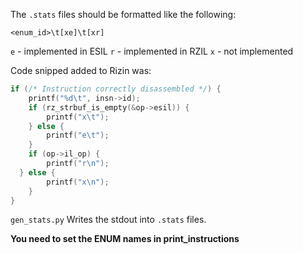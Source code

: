 The `.stats` files should be formatted like the following:

```
<enum_id>\t[xe]\t[xr]
```

`e` - implemented in ESIL
`r` - implemented in RZIL
`x` - not implemented


Code snipped added to Rizin was:

```c
if (/* Instruction correctly disassembled */) {
	printf("%d\t", insn->id);
	if (rz_strbuf_is_empty(&op->esil)) {
		printf("x\t");
	} else {
		printf("e\t");
	}
	if (op->il_op) {
		printf("r\n");
  } else {
		printf("x\n");
	}
}
```

`gen_stats.py` Writes the stdout into `.stats` files.


**You need to set the ENUM names in print_instructions**

